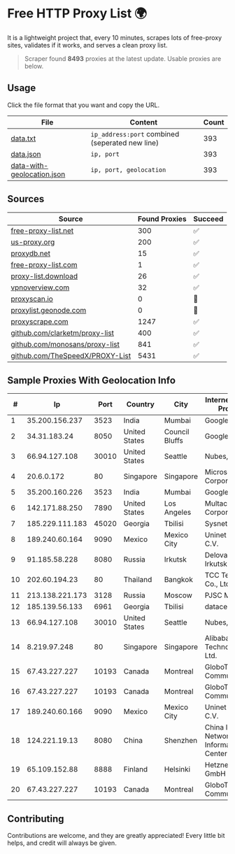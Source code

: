 
# Free HTTP Proxy List 🌍

It is a lightweight project that, every 10 minutes, scrapes lots of free-proxy sites, validates if it works, and serves a clean proxy list.


> Scraper found **8493** proxies at the latest update. Usable proxies are below.

## Usage

Click the file format that you want and copy the URL.


|File|Content|Count|
|----|-------|-----|
|[data.txt](https://raw.githubusercontent.com/themiralay/Proxy-List-World/master/data.txt)|`ip_address:port` combined (seperated new line)|393|
|[data.json](https://raw.githubusercontent.com/themiralay/Proxy-List-World/master/data.json)|`ip, port`|393|
|[data-with-geolocation.json](https://raw.githubusercontent.com/themiralay/Proxy-List-World/master/data-with-geolocation.json)|`ip, port, geolocation`|393|

## Sources

|Source|Found Proxies|Succeed|
|------|-------------|-------|
|[free-proxy-list.net](https://free-proxy-list.net)|300|✅|
|[us-proxy.org](https://www.us-proxy.org)|200|✅|
|[proxydb.net](http://proxydb.net)|15|✅|
|[free-proxy-list.com](https://free-proxy-list.com/?page=&port=&type%5B%5D=http&type%5B%5D=https&up_time=0&search=Search)|1|✅|
|[proxy-list.download](https://www.proxy-list.download/HTTP)|26|✅|
|[vpnoverview.com](https://vpnoverview.com/privacy/anonymous-browsing/free-proxy-servers)|32|✅|
|[proxyscan.io](https://www.proxyscan.io)|0|🚫|
|[proxylist.geonode.com](https://proxylist.geonode.com/api/proxy-list?limit=300&page=1&sort_by=lastChecked&sort_type=desc&protocols=http,https)|0|🚫|
|[proxyscrape.com](https://api.proxyscrape.com/v2/?request=displayproxies&protocol=http&timeout=10000&country=all&ssl=all&anonymity=all)|1247|✅|
|[github.com/clarketm/proxy-list](https://raw.githubusercontent.com/clarketm/proxy-list/master/proxy-list-raw.txt)|400|✅|
|[github.com/monosans/proxy-list](https://raw.githubusercontent.com/monosans/proxy-list/main/proxies/http.txt)|841|✅|
|[github.com/TheSpeedX/PROXY-List](https://raw.githubusercontent.com/TheSpeedX/PROXY-List/master/http.txt)|5431|✅|


## Sample Proxies With Geolocation Info

|#|Ip|Port|Country|City|Internet Service Provider|
|-|--|----|-------|----|-------------------------|
|1|35.200.156.237|3523|India|Mumbai|Google LLC|
|2|34.31.183.24|8050|United States|Council Bluffs|Google LLC|
|3|66.94.127.108|30010|United States|Seattle|Nubes, LLC|
|4|20.6.0.172|80|Singapore|Singapore|Microsoft Corporation|
|5|35.200.160.226|3523|India|Mumbai|Google LLC|
|6|142.171.88.250|7890|United States|Los Angeles|Multacom Corporation|
|7|185.229.111.183|45020|Georgia|Tbilisi|Sysnet LLC|
|8|189.240.60.164|9090|Mexico|Mexico City|Uninet S.A. de C.V.|
|9|91.185.58.228|8080|Russia|Irkutsk|Delovaya Set' - Irkutsk|
|10|202.60.194.23|80|Thailand|Bangkok|TCC Technology Co., Ltd.|
|11|213.138.221.173|3128|Russia|Moscow|PJSC MegaFon|
|12|185.139.56.133|6961|Georgia|Tbilisi|datacenter|
|13|66.94.127.108|30010|United States|Seattle|Nubes, LLC|
|14|8.219.97.248|80|Singapore|Singapore|Alibaba (US) Technology Co., Ltd.|
|15|67.43.227.227|10193|Canada|Montreal|GloboTech Communications|
|16|67.43.227.227|10193|Canada|Montreal|GloboTech Communications|
|17|189.240.60.166|9090|Mexico|Mexico City|Uninet S.A. de C.V.|
|18|124.221.19.13|8080|China|Shenzhen|China Internet Network Information Center|
|19|65.109.152.88|8888|Finland|Helsinki|Hetzner Online GmbH|
|20|67.43.227.227|10193|Canada|Montreal|GloboTech Communications|



## Contributing

Contributions are welcome, and they are greatly appreciated! Every
little bit helps, and credit will always be given.

